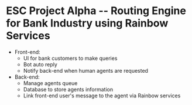 # ESC Project Alpha -- Routing Engine for Bank Industry using Rainbow Services

* Front-end:
  * UI for bank customers to make queries
  * Bot auto reply
  * Notify back-end when human agents are requested
* Back-end:
  * Manage agents queue
  * Database to store agents information
  * Link front-end user's message to the agent via Rainbow services